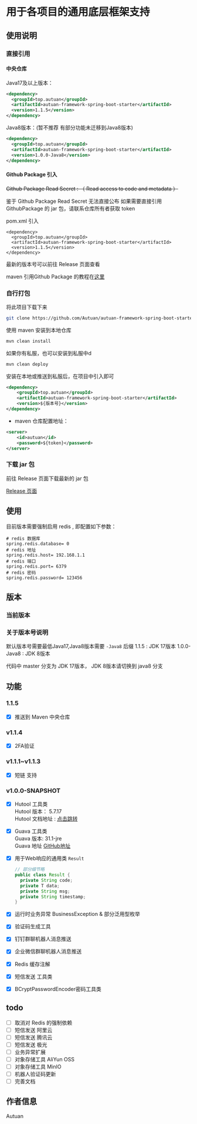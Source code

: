 
# 用于各项目的通用底层框架支持

## 使用说明
### 直接引用
#### 中央仓库
Java17及以上版本：
```xml
<dependency>
  <groupId>top.autuan</groupId>
  <artifactId>autuan-framework-spring-boot-starter</artifactId>
  <version>1.1.5</version>
</dependency>
```
Java8版本：(暂不推荐 有部分功能未迁移到Java8版本)
```xml
<dependency>
  <groupId>top.autuan</groupId>
  <artifactId>autuan-framework-spring-boot-starter</artifactId>
  <version>1.0.0-Java8</version>
</dependency>
```

#### Github Package 引入

<del>Github Package Read Secret : （ Read access to code and metadata ）</del>

鉴于 Github Package Read Secret 无法直接公布 如果需要直接引用 GithubPackage 的 jar 包，请联系仓库所有者获取 token



pom.xml 引入 
```
<dependency>
  <groupId>top.autuan</groupId>
  <artifactId>autuan-framework-spring-boot-starter</artifactId>
  <version>1.1.5</version>
</dependency>
```
最新的版本号可以前往 Release 页面查看

maven 引用Github Package 的教程在[这里](https://autuan.top/2024/03/05/github-package/)

### 自行打包
将此项目下载下来  
```bash
git clone https://github.com/Autuan/autuan-framework-spring-boot-starter.git
```  

使用 maven 安装到本地仓库
```bash
mvn clean install
```

如果你有私服，也可以安装到私服中d
```bash
mvn clean deploy
```
安装在本地或推送到私服后，在项目中引入即可
```` xml
<dependency>
    <groupId>top.autuan</groupId>
    <artifactId>autuan-framework-spring-boot-starter</artifactId>
    <version>${版本号}</version>
</dependency>
````


- maven 仓库配置地址：
```` xml
<server>
    <id>autuan</id>
    <password>${token}</password>
</server>
````


### 下载 jar 包
前往 Release 页面下载最新的 jar 包

[Release 页面](https://github.com/Autuan/autuan-framework-spring-boot-starter)


## 使用
目前版本需要强制启用 redis , 即配置如下参数：
```properties
# redis 数据库
spring.redis.database= 0
# redis 地址
spring.redis.host= 192.168.1.1
# redis 端口
spring.redis.port= 6379
# redis 密码
spring.redis.password= 123456
```

## 版本
### 当前版本
### 关于版本号说明
默认版本号需要最低Java17,Java8版本需要 `-Java8` 后缀 
1.1.5 : JDK 17版本
1.0.0-Java8 : JDK 8版本

代码中 master 分支为 JDK 17版本， JDK 8版本请切换到 java8 分支

## 功能
### 1.1.5
- [x] 推送到 Maven 中央仓库
### v1.1.4
- [x] 2FA验证
### v1.1.1~v1.1.3
- [x] 短链  支持
### v1.0.0-SNAPSHOT
- [x] Hutool 工具类  
  Hutool 版本： 5.7.17  
  Hutool 文档地址 : [点击跳转](https://hutool.cn/docs/#/)
- [x] Guava 工具类  
  Guava 版本: 31.1-jre  
  Guava 地址 [GitHub地址](https://github.com/google/guava)
- [x] 用于Web响应的通用类 `Result`
  ```java
  // 部分细节略
  public class Result {
    private String code;
    private T data;
    private String msg;
    private String timestamp;
  }
  ```
  
- [x] 运行时业务异常 BusinessException & 部分泛用型枚举
- [x] 验证码生成工具
- [x] 钉钉群聊机器人消息推送
- [x] 企业微信群聊机器人消息推送
- [x] Redis 缓存注解
- [x] 短信发送 工具类
- [x] BCryptPasswordEncoder密码工具类




## todo
- [ ] 取消对 Redis 的强制依赖
- [ ] 短信发送 阿里云
- [ ] 短信发送 腾讯云
- [ ] 短信发送 极光
- [ ] 业务异常扩展
- [ ] 对象存储工具 AliYun OSS
- [ ] 对象存储工具 MinIO
- [ ] 机器人验证码更新
- [ ] 完善文档

## 作者信息
Autuan
